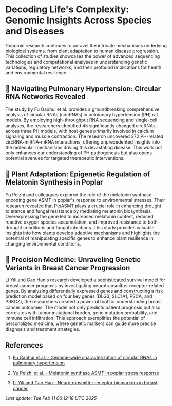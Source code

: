 # Decoding Life's Complexity: Genomic Insights Across Species and Diseases

Genomic research continues to unravel the intricate mechanisms underlying biological systems, from plant adaptation to human disease progression. This collection of studies showcases the power of advanced sequencing technologies and computational analyses in understanding genetic variations, regulatory networks, and their profound implications for health and environmental resilience.

## 🧬 Navigating Pulmonary Hypertension: Circular RNA Networks Revealed

The study by Fu Gaohui et al. provides a groundbreaking comprehensive analysis of circular RNAs (circRNAs) in pulmonary hypertension (PH) rat models. By employing high-throughput RNA sequencing and single-cell analyses, the researchers identified 45 significantly changed circRNAs across three PH models, with host genes primarily involved in calcium signaling and muscle contraction. The research uncovered 372 PH-related circRNA-miRNA-mRNA interactions, offering unprecedented insights into the molecular mechanisms driving this devastating disease. This work not only enhances our understanding of PH pathogenesis but also opens potential avenues for targeted therapeutic interventions.

## 🌱 Plant Adaptation: Epigenetic Regulation of Melatonin Synthesis in Poplar

Yu Peizhi and colleagues explored the role of the melatonin synthase-encoding gene ASMT in poplar's response to environmental stresses. Their research revealed that PtoASMT plays a crucial role in enhancing drought tolerance and fungal resistance by mediating melatonin biosynthesis. Overexpressing the gene led to increased melatonin content, reduced reactive oxygen species accumulation, and improved resistance to both drought conditions and fungal infections. This study provides valuable insights into how plants develop adaptive mechanisms and highlights the potential of manipulating specific genes to enhance plant resilience in changing environmental conditions.

## 🧪 Precision Medicine: Unraveling Genetic Variants in Breast Cancer Progression

Li Yili and Gao Han's research developed a sophisticated survival model for breast cancer prognosis by investigating neurotransmitter receptor-related genes. By analyzing differentially expressed genes and constructing a risk prediction model based on four key genes (DLG3, SLC1A1, PSCA, and PRKCZ), the researchers created a powerful tool for understanding breast cancer outcomes. The model not only predicts patient prognosis but also correlates with tumor mutational burden, gene mutation probability, and immune cell infiltration. This approach exemplifies the potential of personalized medicine, where genetic markers can guide more precise diagnosis and treatment strategies.

## References

1. [Fu Gaohui et al. - Genome-wide characterization of circular RNAs in pulmonary hypertension](https://pubmed.ncbi.nlm.nih.gov/39930385)

2. [Yu Peizhi et al. - Melatonin synthase ASMT in poplar stress response](https://pubmed.ncbi.nlm.nih.gov/39647802)

3. [Li Yili and Gao Han - Neurotransmitter receptor biomarkers in breast cancer](https://pubmed.ncbi.nlm.nih.gov/39615806)

*Last update: Tue Feb 11 06:12:18 UTC 2025*
